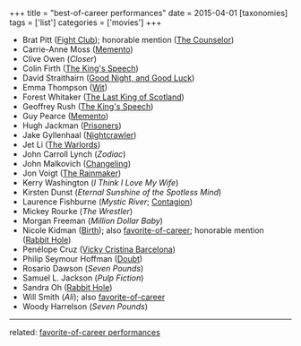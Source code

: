 +++
title = "best-of-career performances"
date = 2015-04-01
[taxonomies]
tags = ['list']
categories = ['movies']
+++

- Brat Pitt ([Fight Club]); honorable mention ([The Counselor])
- Carrie-Anne Moss ([Memento])
- Clive Owen (*Closer*)
- Colin Firth ([The King's Speech])
- David Straithairn ([Good Night, and Good Luck])
- Emma Thompson ([Wit])
- Forest Whitaker ([The Last King of Scotland])
- Geoffrey Rush ([The King's Speech])
- Guy Pearce ([Memento])
- Hugh Jackman ([Prisoners])
- Jake Gyllenhaal ([Nightcrawler])
- Jet Li ([The Warlords])
- John Carroll Lynch (*Zodiac*)
- John Malkovich ([Changeling])
- Jon Voigt ([The Rainmaker])
- Kerry Washington (*I Think I Love My Wife*)
- Kirsten Dunst (*Eternal Sunshine of the Spotless Mind*)
- Laurence Fishburne (*Mystic River*; [Contagion])
- Mickey Rourke (*The Wrestler*)
- Morgan Freeman (*Million Dollar Baby*)
- Nicole Kidman ([Birth]); also [favorite-of-career]; honorable mention ([Rabbit Hole])
- Penélope Cruz ([Vicky Cristina Barcelona])
- Philip Seymour Hoffman ([Doubt])
- Rosario Dawson (*Seven Pounds*)
- Samuel L. Jackson (*Pulp Fiction*)
- Sandra Oh ([Rabbit Hole])
- Will Smith (*Ali*); also [favorite-of-career]
- Woody Harrelson (*Seven Pounds*)

---

related: [favorite-of-career performances][favorite-of-career]

[Fight Club]: http://tshepang.net/fight-club-1999
[The Counselor]: http://tshepang.net/the-counselor-2013
[Memento]: http://tshepang.net/memento-2000
[The King's Speech]: http://tshepang.net/the-king-s-speech-2010
[Good Night, and Good Luck]: http://tshepang.net/good-night-and-good-luck-2005
[Wit]: http://tshepang.net/wit-2001
[The Last King of Scotland]: http://tshepang.net/the-last-king-of-scotland-2006
[Prisoners]: http://tshepang.net/prisoners-2013
[Nightcrawler]: http://tshepang.net/nightcrawler
[The Warlords]: http://tshepang.net/the-warlords-2007
[Changeling]: http://tshepang.net/changeling-2008
[The Rainmaker]: http://tshepang.net/the-rainmaker-1997
[Contagion]: http://tshepang.net/contagion-2011
[Birth]: http://tshepang.net/birth-2004
[favorite-of-career]: http://tshepang.net/favorite-of-career-performances
[Rabbit Hole]: http://tshepang.net/rabbit-hole-2010
[Vicky Cristina Barcelona]: http://tshepang.net/vicky-cristina-barcelona-2008
[Doubt]: http://tshepang.net/doubt-2008
